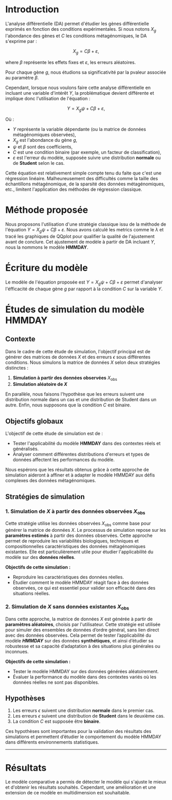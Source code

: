 # Introduction

L'analyse différentielle (DA) permet d'étudier les gènes différentielle exprimés en fonction des conditions expérimentales. Si nous notons $X_g$ l'abondance des gènes et $C$ les conditions métagénomiques, le DA s'exprime par :

$$
X_g=C \beta+\varepsilon,
$$

where $\beta$ représente les effets fixes et $\varepsilon$, les erreurs aléatoires.

Pour chaque gène $g$, nous étudions sa significativité par la pvaleur associée au paramètre $\beta$. 

Cependant, lorsque nous voulons faire cette analyse différentielle en incluant une variable d'intérêt $Y$, la problématique devient différente et implique donc l'utilisation de l'équation :

$$Y=X_g \psi+C \beta+\varepsilon,$$

Où :
- $Y$ représente la variable dépendante (ou la matrice de données métagénomiques observées),
- $X_g$ est l'abondance du gène $g$,
- $\psi$ et $\beta$ sont des coefficients,
- $C$ est une condition binaire (par exemple, un facteur de classification),
- $\varepsilon$ est l'erreur du modèle, supposée suivre une distribution **normale** ou de **Student** selon le cas.

Cette équation est relativement simple compte tenu du faite que c'est une régression linéaire. Malheureusement des difficultés comme la taille des échantillons métagénomique, de la sparsité des données métagénomiques, etc., limitent l'application des méthodes de régression classique. 

# Méthode proposée
Nous proposons l'utilisation d'une stratégie classique issu de la méthode de l'équation $Y=X_g \psi+ C \beta+\varepsilon$. Nous avons calculé les metrics comme le $\lambda$ et tracé les graphiques de QQplot pour qualifier la qualité de l'ajustement avant de conclure. Cet ajustement de modèle à partir de DA incluant $Y$, nous la nommons le modèle $\textbf{HMMDAY}$.

# Écriture du modèle
Le modèle de l'équation proposée est $Y=X_g \psi+C \beta+\varepsilon$ permet d'analyser l'éfficacité de chaque gène $g$ par rapport à la condition $C$ sur la variable $Y$. 

# Études de simulation du modèle HMMDAY

## Contexte

Dans le cadre de cette étude de simulation, l'objectif principal est de générer des matrices de données $X$ et des erreurs $\epsilon$ sous différentes conditions. Nous simulons la matrice de données $X$ selon deux stratégies distinctes : 

1. **Simulation à partir des données observées**  $X_{\text{obs}}$
2. **Simulation aléatoire de $X$**

En parallèle, nous faisons l'hypothèse que les erreurs suivent une distribution normale dans un cas et une distribution de Student dans un autre. Enfin, nous supposons que la condition $C$ est binaire.

## Objectifs globaux

L'objectif de cette étude de simulation est de :
- Tester l'applicabilité du modèle **HMMDAY** dans des contextes réels et généralisés.
- Analyser comment différentes distributions d'erreurs et types de données affectent les performances du modèle.
  
Nous espérons que les résultats obtenus grâce à cette approche de simulation aideront à affiner et à adapter le modèle HMMDAY aux défis complexes des données métagénomiques.

## Stratégies de simulation

### 1. Simulation de $X$ à partir des données observées $X_{\text{obs}}$

Cette stratégie utilise les données observées $X_{\text{obs}}$ comme base pour générer la matrice de données $X$. Le processus de simulation repose sur les **paramètres estimés** à partir des données observées. Cette approche permet de reproduire les variabilités biologiques, techniques et compositionnelles caractéristiques des données métagénomiques existantes. Elle est particulièrement utile pour étudier l'applicabilité du modèle sur des **données réelles**.

**Objectifs de cette simulation :**
- Reproduire les caractéristiques des données réelles.
- Étudier comment le modèle HMMDAY réagit face à des données observées, ce qui est essentiel pour valider son efficacité dans des situations réelles.

### 2. Simulation de $X$ sans données existantes $X_{\text{obs}}$

Dans cette approche, la matrice de données $X$ est générée à partir de **paramètres aléatoires**, choisis par l'utilisateur. Cette stratégie est utilisée pour simuler des ensembles de données d’ordre général, sans lien direct avec des données observées. Cela permet de tester l’applicabilité du modèle ***HMMDAY*** sur des données **synthétiques**, et ainsi d’étudier sa robustesse et sa capacité d’adaptation à des situations plus générales ou inconnues.

**Objectifs de cette simulation :**
- Tester le modèle HMMDAY sur des données générées aléatoirement.
- Évaluer la performance du modèle dans des contextes variés où les données réelles ne sont pas disponibles.

## Hypothèses

1. Les erreurs $\epsilon$ suivent une distribution **normale** dans le premier cas.
2. Les erreurs $\epsilon$ suivent une distribution de **Student** dans le deuxième cas.
3. La condition $C$ est supposée être **binaire**.

Ces hypothèses sont importantes pour la validation des résultats des simulations et permettent d’étudier le comportement du modèle HMMDAY dans différents environnements statistiques.

--------------------------------------------------------------------------------------------------------------------------------------



# Résultats

Le modèle comparative  a permis de détecter le modèle qui s'ajuste le mieux et d'obtenir les résultats souhaités. Cependant, une amélioration et une extension de ce modèle en multidimension est souhaitable.



